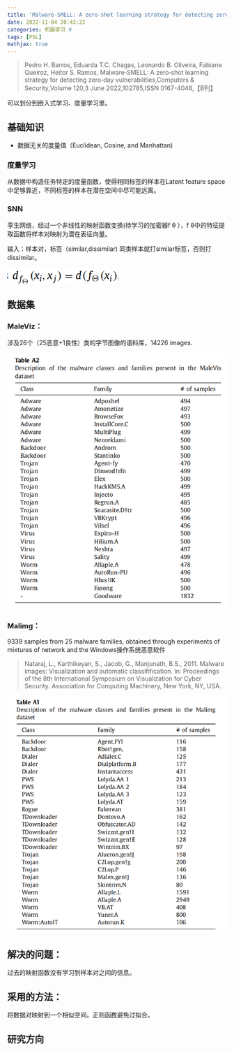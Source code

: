 ```yaml
---
title: 'Malware-SMELL: A zero-shot learning strategy for detecting zero-day vulnerabilities'
date: 2022-11-04 20:43:22
categories: 机器学习 #
tags: [FSL]
mathjax: true
---
```


>Pedro H. Barros, Eduarda T.C. Chagas, Leonardo B. Oliveira, Fabiane Queiroz, Heitor S. Ramos, Malware‐SMELL: A zero‐shot learning strategy for detecting zero‐day vulnerabilities,Computers & Security,Volume 120,3 June 2022,102785,ISSN 0167-4048,【B刊】



可以划分到嵌入式学习、度量学习里。

## 基础知识

- 数据无关的度量值（Euclidean, Cosine, and Manhattan)

### 度量学习

从数据中构造任务特定的度量函数，使得相同标签的样本在Latent feature space中足够靠近，不同标签的样本在潜在空间中尽可能远离。

### SNN

孪生网络，经过一个非线性的映射函数变换(待学习的加密器f θ ），f θ中的特征提取函数将样本对映射为潜在表征向量。

输入：样本对，标签（similar,dissimilar)  同类样本就打similar标签，否则打dissimilar。

![1668431394728](Few-Shot10/1668431394728.png)

## 数据集

### MaleViz：

涉及26个（25恶意+1良性）类的字节图像的语料库，14226 images.

![1668746105269](Few-Shot10/1668746105269.png)

### Malimg：

9339 samples from 25 malware families, obtained through experiments of mixtures of  network and the Windows操作系统恶意软件

>Nataraj, L., Karthikeyan, S., Jacob, G., Manjunath, B.S., 2011. Malware images: Visualization and automatic classifification. In: Proceedings of the 8th International Symposium on Visualization for Cyber Security. Association for Computing Machinery, New York, NY, USA.

![1668746119695](Few-Shot10/1668746119695.png)

## 解决的问题：

过去的映射函数没有学习到样本对之间的信息。





## 采用的方法：

将数据对映射到一个相似空间。正则函数避免过拟合。





## 研究方向



